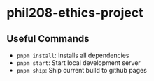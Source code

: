 # phil208-ethics-project

## Useful Commands

- `pnpm install`: Installs all dependencies
- `pnpm start`: Start local development server
- `pnpm ship`: Ship current build to github pages
